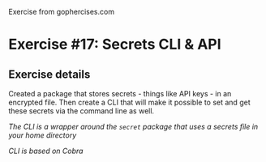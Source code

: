 Exercise from gophercises.com

# Exercise #17: Secrets CLI & API

## Exercise details

Created a package that stores secrets - things like API keys - in an encrypted file. Then create a CLI that will make it possible to set and get these secrets via the command line as well.

*The CLI is a wrapper around the `secret` package that uses a secrets file in your home directory*

*CLI is based on Cobra*

